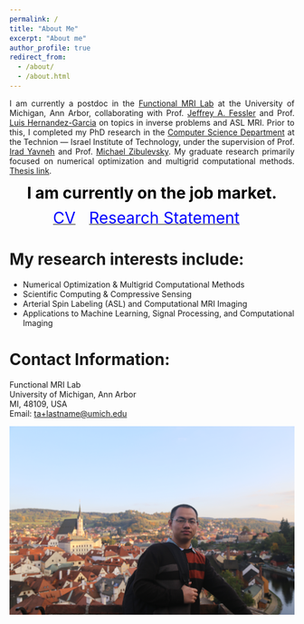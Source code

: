 ```yaml
---
permalink: /
title: "About Me"
excerpt: "About me"
author_profile: true
redirect_from: 
  - /about/
  - /about.html
---
```


<p style="text-align:justify; text-justify:inter-ideograph;">
I am currently a postdoc in the <a href="http://fmri.research.umich.edu/index.php"> Functional MRI Lab</a> at the University of Michigan, Ann Arbor, collaborating with Prof.  <a href="https://web.eecs.umich.edu/~fessler/">Jeffrey A. Fessler</a> and Prof.  <a href="http://fmri.research.umich.edu/about/faculty/hernandez.php">Luis Hernandez-Garcia</a> on topics in inverse problems and ASL MRI. Prior to this, I completed my PhD research in the <a href="https://www.cs.technion.ac.il">Computer Science Department</a> at the Technion — Israel Institute of Technology,  under the supervision of Prof. <a href="http://irad.net.technion.ac.il">Irad Yavneh</a> and Prof. <a href="https://sites.google.com/site/michaelzibulevsky/">Michael Zibulevsky</a>.  My graduate research primarily focused on numerical optimization and multigrid computational methods. <a href="https://hongtao-argmin.github.io/files/PhDThesisTaoHong_Full.pdf">Thesis link</a>.
 </p>
 

<html>
<head>
    <style>
        .centered-text {
            font-size: 28px;      /* Large font size */
            font-weight: bold;    /* Bold font weight */
            color: black;         /* Black color text */
            text-align: center;   /* Center the text */
            margin: 0px;          /* Remove vertical margin */
            padding: 0px;         /* Remove padding */
            margin-bottom: 10px;
        }
    </style>
</head>
<body>

<div class="centered-text">
    I am currently on the job market.
</div>

 <center>
 <a href="https://hongtao-argmin.github.io/files/CVTao.pdf"><span style="color: #0000ff;font-size: 28px;">CV</span></a> <a href="https://hongtao-argmin.github.io/files/RS_Tao.pdf"><span style="color: #0000ff;font-size: 28px;margin-left: 20px;margin-right: 20px;">Research Statement</span></a> 
 
 </center>
 
</body>
</html>


My research interests include:
======

<ul>
  <li>Numerical Optimization & Multigrid Computational Methods</li>
  <li>Scientific Computing & Compressive Sensing</li>
  <li>Arterial Spin Labeling (ASL) and Computational MRI Imaging</li>
  <li>Applications to Machine Learning, Signal Processing, and Computational Imaging</li>
</ul>


Contact Information:
======
Functional MRI Lab <br>
University of Michigan, Ann Arbor <br>
MI, 48109, USA <br>
Email: ta+lastname@umich.edu

<a href="https://hongtao-argmin.github.io">
<img src="/images/IMG_9131.JPG" alt="Trulli" width="700" height="333">
</a>


<!---
https://www.cs.technion.ac.il/users/wwwb/cgi-bin/tr-info.cgi/2021/PHD/PHD-2021-13
-->















<body> 
<p style="text-align:left">
<script type='text/javascript' id='clustrmaps' src='//cdn.clustrmaps.com/map_v2.js?cl=ffffff&w=70&t=n&d=wMBep7xmK2akhC--rKvXsXFXJFCS1qisst7HCDAJqpU'></script>
 </p>
</body>
